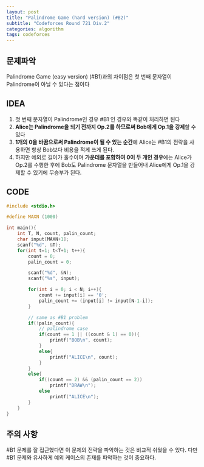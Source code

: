 ```yaml
---
layout: post
title: "Palindrome Game (hard version) (#B2)"
subtitle: "Codeforces Round 721 Div.2"
categories: algorithm
tags: codeforces
---
```


## 문제파악

Palindrome Game (easy version) (#B1)과의 차이점은 첫 번째 문자열이 Palindrome이 아닐 수 있다는 점이다


## IDEA

1. 첫 번째 문자열이 Palindrome인 경우 #B1 인 경우와 똑같이 처리하면 된다
2. **Alice는 Palindrome을 되기 전까지 Op.2를 하므로써 Bob에게 Op.1을 강제**할 수 있다
3. **1개의 0을 바꿈으로써 Palindrome이 될 수 있는 순간**에 Alice는 #B1의 전략을 사용하면 항상 Bob보다 비용을 적게 쓰게 된다.
4. 하지만 예외로 길이가 홀수이며 **가운데를 포함하여 0이 두 개인 경우**에는 Alice가 Op.2를 수행한 후에 Bob도 Palindrome 문자열을 만들어내 Alice에게 Op.1을 강제할 수 있기에 무승부가 된다.


## CODE

```c++
#include <stdio.h>

#define MAXN (1000)

int main(){
    int T, N, count, palin_count;
    char input[MAXN+1];
    scanf("%d", &T);
    for(int t=1; t<T+1; t++){
        count = 0;
        palin_count = 0;

        scanf("%d", &N);
        scanf("%s", input);

        for(int i = 0; i < N; i++){
            count += input[i] == '0';
            palin_count += (input[i] != input[N-1-i]);
        }

        // same as #B1 problem
        if(!palin_count){
            // palindrome case
            if(count == 1 || ((count & 1) == 0)){
                printf("BOB\n", count);
            }
            else{
                printf("ALICE\n", count);
            }
        }
        else{
            if((count == 2) && (palin_count == 2))
                printf("DRAW\n");
            else
                printf("ALICE\n");
        }
    }
}
```



## 주의 사항

#B1 문제를 잘 접근했다면 이 문제의 전략을 파악하는 것은 비교적 쉬웠을 수 있다. 다만 #B1 문제와 유사하게 예외 케이스의 존재를 파악하는 것이 중요하다.